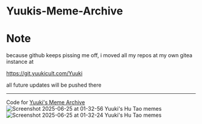 # Yuukis-Meme-Archive

# Note
because github keeps pissing me off, i moved all my repos at my own gitea instance at 

https://git.yuukicult.com/Yuuki

all future updates will be pushed there

____________________________________

Code for [Yuuki's Meme Archive](https://yuukieatsyou.neocities.org/)
![Screenshot 2025-06-25 at 01-32-56 Yuuki's Hu Tao memes](https://github.com/user-attachments/assets/f5b9260c-fa86-4d3c-90bc-e1c8a6ae7edd)
![Screenshot 2025-06-25 at 01-32-24 Yuuki's Hu Tao memes](https://github.com/user-attachments/assets/b4d96174-a595-44a8-9346-46ac67cdb564)
